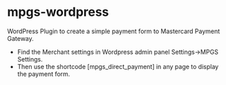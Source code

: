 # mpgs-wordpress

WordPress Plugin to create a simple payment form to Mastercard Payment Gateway. 

- Find the Merchant settings in Wordpress admin panel Settings->MPGS Settings.
- Then use the shortcode [mpgs_direct_payment] in any page to display the payment form. 
